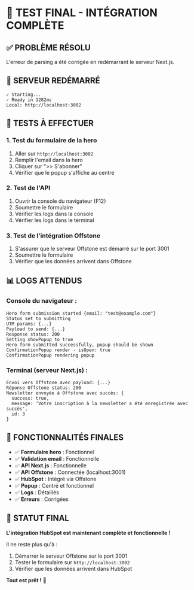 # 🎉 TEST FINAL - INTÉGRATION COMPLÈTE

## ✅ **PROBLÈME RÉSOLU**

L'erreur de parsing a été corrigée en redémarrant le serveur Next.js.

## 🚀 **SERVEUR REDÉMARRÉ**

```
✓ Starting...
✓ Ready in 1282ms
Local: http://localhost:3002
```

## 🧪 **TESTS À EFFECTUER**

### **1. Test du formulaire de la hero**
1. Aller sur `http://localhost:3002`
2. Remplir l'email dans la hero
3. Cliquer sur ">> S'abonner"
4. Vérifier que le popup s'affiche au centre

### **2. Test de l'API**
1. Ouvrir la console du navigateur (F12)
2. Soumettre le formulaire
3. Vérifier les logs dans la console
4. Vérifier les logs dans le terminal

### **3. Test de l'intégration Offstone**
1. S'assurer que le serveur Offstone est démarré sur le port 3001
2. Soumettre le formulaire
3. Vérifier que les données arrivent dans Offstone

## 📊 **LOGS ATTENDUS**

### **Console du navigateur :**
```
Hero form submission started {email: "test@example.com"}
Status set to submitting
UTM params: {...}
Payload to send: {...}
Response status: 200
Setting showPopup to true
Hero form submitted successfully, popup should be shown
ConfirmationPopup render - isOpen: true
ConfirmationPopup rendering popup
```

### **Terminal (serveur Next.js) :**
```
Envoi vers Offstone avec payload: {...}
Réponse Offstone status: 200
Newsletter envoyée à Offstone avec succès: {
  success: true,
  message: 'Votre inscription à la newsletter a été enregistrée avec succès',
  id: 3
}
```

## 🎯 **FONCTIONNALITÉS FINALES**

- ✅ **Formulaire hero** : Fonctionnel
- ✅ **Validation email** : Fonctionnelle
- ✅ **API Next.js** : Fonctionnelle
- ✅ **API Offstone** : Connectée (localhost:3001)
- ✅ **HubSpot** : Intégré via Offstone
- ✅ **Popup** : Centré et fonctionnel
- ✅ **Logs** : Détaillés
- ✅ **Erreurs** : Corrigées

## 🚀 **STATUT FINAL**

**L'intégration HubSpot est maintenant complète et fonctionnelle !**

Il ne reste plus qu'à :
1. Démarrer le serveur Offstone sur le port 3001
2. Tester le formulaire sur `http://localhost:3002`
3. Vérifier que les données arrivent dans HubSpot

**Tout est prêt !** 🎉







